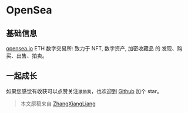 # OpenSea

## 基础信息

[opensea.io](https://opensea.io/) ETH 数字交易所: 致力于 NFT, 数字资产, 加密收藏品 的 发现、购买、出售、拍卖。

## 一起成长

如果您感觉有收获可以点赞关注`激励我`，也欢迎到 [Github](https://github.com/zhangxiangliang/blockchain-101) 加个 star。

> 本文原稿来自 [ZhangXiangLiang](https://github.com/zhangxiangliang)
